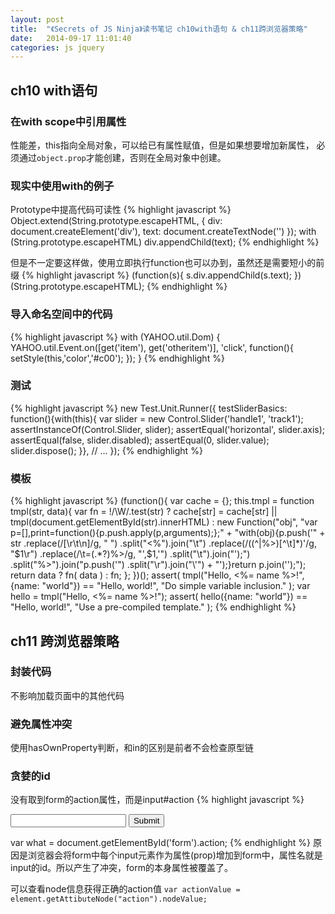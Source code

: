 ```yaml
---
layout: post
title:  "《Secrets of JS Ninja》读书笔记 ch10with语句 & ch11跨浏览器策略"
date:   2014-09-17 11:01:40
categories: js jquery
---
```


## ch10 with语句

### 在with scope中引用属性

性能差，this指向全局对象，可以给已有属性赋值，但是如果想要增加新属性，
必须通过`object.prop`才能创建，否则在全局对象中创建。

### 现实中使用with的例子

Prototype中提高代码可读性
{% highlight javascript %}
Object.extend(String.prototype.escapeHTML, {
    div: document.createElement('div'),
    text: document.createTextNode('')
});
with (String.prototype.escapeHTML) div.appendChild(text);
{% endhighlight %}

但是不一定要这样做，使用立即执行function也可以办到，虽然还是需要短小的前缀
{% highlight javascript %}
(function(s){
    s.div.appendChild(s.text);
})(String.prototype.escapeHTML);
{% endhighlight %}

### 导入命名空间中的代码

{% highlight javascript %}
with (YAHOO.util.Dom) {
    YAHOO.util.Event.on([get('item'), get('otheritem')], 'click',
        function(){ setStyle(this,'color','#c00'); });
}
{% endhighlight %}

### 测试

{% highlight javascript %}
new Test.Unit.Runner({
    testSliderBasics: function(){with(this){
        var slider = new Control.Slider('handle1', 'track1');
        assertInstanceOf(Control.Slider, slider);
        assertEqual('horizontal', slider.axis);
        assertEqual(false, slider.disabled);
        assertEqual(0, slider.value);
        slider.dispose();
    }},
    // ...
});
{% endhighlight %}

### 模板

{% highlight javascript %}
(function(){
    var cache = {};
    this.tmpl = function tmpl(str, data){
        var fn = !/\W/.test(str) ?
            cache[str] = cache[str] ||
                tmpl(document.getElementById(str).innerHTML) :
            new Function("obj",
                "var p=[],print=function(){p.push.apply(p,arguments);};" +
                "with(obj){p.push('" +
                str
                    .replace(/[\r\t\n]/g, " ")
                    .split("<%").join("\t")
                    .replace(/((^|%>)[^\t]*)'/g, "$1\r")
                    .replace(/\t=(.*?)%>/g, "',$1,'")
                    .split("\t").join("');")
                    .split("%>").join("p.push('")
                    .split("\r").join("\\'")
                + "');}return p.join('');");
        return data ? fn( data ) : fn;
    };
})();
assert( tmpl("Hello, <%= name %>!", {name: "world"}) ==
    "Hello, world!", "Do simple variable inclusion." );
var hello = tmpl("Hello, <%= name %>!");
assert( hello({name: "world"}) == "Hello, world!",
    "Use a pre-compiled template." );
{% endhighlight %}

## ch11 跨浏览器策略

### 封装代码

不影响加载页面中的其他代码

### 避免属性冲突

使用hasOwnProperty判断，和in的区别是前者不会检查原型链

### 贪婪的id

没有取到form的action属性，而是input#action
{% highlight javascript %}
<form id="form" action="/conceal">
<input type="text" id="action"/>
<input type="submit" id="submit"/>
</form>

var what = document.getElementById('form').action;
{% endhighlight %}
原因是浏览器会将form中每个input元素作为属性(prop)增加到form中，属性名就是input的id。所以产生了冲突，form的本身属性被覆盖了。

可以查看node信息获得正确的action值
`var actionValue = element.getAttibuteNode("action").nodeValue;`